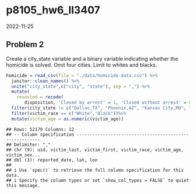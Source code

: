 p8105_hw6_ll3407
================
2022-11-25

## Problem 2

Create a city_state variable and a binary variable indicating whether
the homicide is solved. Omit four cities. Limit to whites and blacks.

``` r
homicide = read_csv(file = "./data/homicide-data.csv") %>%
  janitor::clean_names() %>% 
  unite("city_state",c("city", "state"), sep = ",") %>% 
  mutate(
    resovled = recode(
       disposition, 'Closed by arrest' = 1, 'Closed without arrest' = 0, 'Open/No arrest' = 0)) %>% 
  filter(city_state != c("Dallas,TX", "Phoenix,AZ", "Kansas City,MO", "Tulsa,AL")) %>% 
  filter(victim_race == c("White","Black"))%>% 
  mutate(victim_age = as.numeric(victim_age))
```

    ## Rows: 52179 Columns: 12
    ## -- Column specification --------------------------------------------------------
    ## Delimiter: ","
    ## chr (9): uid, victim_last, victim_first, victim_race, victim_age, victim_sex...
    ## dbl (3): reported_date, lat, lon
    ## 
    ## i Use `spec()` to retrieve the full column specification for this data.
    ## i Specify the column types or set `show_col_types = FALSE` to quiet this message.
